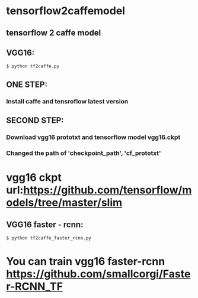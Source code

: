# tensorflow2caffemodel
## tensorflow  2 caffe model  
## VGG16: 
```
$ python tf2caffe.py 
```

## ONE STEP:
### Install caffe and tensroflow latest version


## SECOND STEP:
### Download vgg16 prototxt and tensorflow model vgg16.ckpt
### Changed the path of 'checkpoint_path', 'cf_prototxt'
# vgg16 ckpt url:https://github.com/tensorflow/models/tree/master/slim

## VGG16 faster - rcnn: 
```
$ python tf2caffe_faster_rcnn.py
```
# You can train vgg16 faster-rcnn https://github.com/smallcorgi/Faster-RCNN_TF
